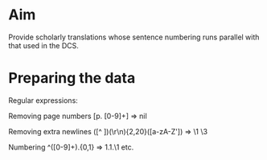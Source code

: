 # Aim

Provide scholarly translations whose sentence numbering runs parallel with that used in the DCS.


# Preparing the data
Regular expressions:

Removing page numbers
\[p\. [0-9]+\] => nil

Removing extra newlines
([^ ])(\r\n){2,20}([a-zA-Z']) => \1 \3

Numbering
^([0-9]+)\.{0,1}  => 1.1.\1 etc.
